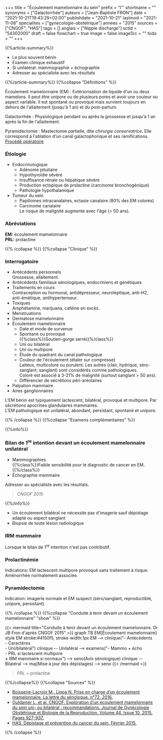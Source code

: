+++
title = "Écoulement mamelonnaire du sein"
prefix = "l'"
shortname = ""
synonyms = ["Galactorrhée"]
auteurs = ["Jean-Baptiste FRON"]
date = "2021-10-21T19:43:29+02:00"
publishdate = "2021-10-21"
lastmod = "2021-11-08"
specialites = ["gynecologie-obstetrique"]
annees = "2015"
sources = ["CNGOF", "HAS"]
tags = []
anglais = ["Nipple discharge"]
sctid = "54302000"
draft = false
flowchart = true
image = false
imageSrc = ""
todo = ""
+++

{{%article-summary%}}

- Le plus souvent bénin
- Examen clinique exhaustif
- Si unilatéral: mammographie + échographie
- Adresser au spécialiste avec les résultats

{{%/article-summary%}}
{{%collapse "Définitions" %}}

Écoulement mamelonnaire (EM)
: Extériorisation de liquide d'un ou deux mamelons. Il peut être unipore ou de plusieurs pores et avoir une couleur ou aspect variable. Il est spontané ou provoqué mais survient toujours en dehors de l'allaitement (jusqu'à 1 an) et du post-partum.

Galactorrhée
: Physiologique pendant ou après la grossesse et jusqu'à 1 an après la fin de l'allaitement.

Pyramidectomie
: Mastectomie partielle, dite *chirurgie conservatrice*. Elle correspond à l'ablation d'un canal galactophorique et ses ramifications. [Procédé opératoire](https://www.docteur-benchimol.com/pyramidectomie-du-sein.html)

### Étiologie

- Endocrinologique
  - Adénome pituitaire
  - Hypothyroïdie sévère
  - Insuffisance rénale ou hépatique sévère
  - Production ectopique de prolactine (carcinome bronchogénique)
  - Pathologie hypothalamique
- Tumeur du sein
  - Papillomes intracanalaires, ectasie canalaire (80% des EM colorés)
  - Carcinome canalaire  
  Le risque de malignité augmente avec l'âge (> 50 ans).

### Abréviations

**EM:** écoulement mamelonnaire  
**PRL:** prolactine

{{% /collapse %}}
{{%collapse "Clinique" %}}

### Interrogatoire

- Antécédents personnels  
Grossesse, allaitement.
- Antécédents familiaux sénologiques, endocriniens et génétiques
- Traitements en cours  
Contraception ou hormonal, antidépresseur, neuroleptique, anti-H2, anti-émétique, antihypertenseur.
- Toxiques  
Amphétamine, marijuana, caféine en excès.
- Menstruations
- Dermatose mamelonnaire
- Écoulement mamelonnaire
  - Date et mode de survenue
  - Spontané ou provoqué  
  {{%class%}}Soutien-gorge serré{{%/class%}}
  - Uni ou bilatéral
  - Uni ou multipore
  - Étude du quadrant du canal pathologique
  - Couleur de l'écoulement (étaler sur compresse)  
  Laiteux, multicolore ou purulent. Les autres (clair, hydrique, séro-sanglant, sanglant) sont considérés comme pathologiques.  
  Coloré est associé à 3-21% de malignité (surtout sanglant > 50 ans).
  - Différencier de sécrétions péri-aréolaires
- Palpation mammaire
- Aires ganglionnaires

L'EM bénin est typiquement lactescent, bilatéral, provoqué et multipore. Par sécrétions apocrines glandulaires mammaires.  
L'EM pathologique est unilatéral, abondant, persistant, spontané et unipore.

{{% /collapse %}}
{{%collapse "Examens complémentaires" %}}

{{%info%}}

### Bilan de 1<sup>re</sup> intention devant un écoulement mamelonnaire unilatéral

- Mammographies  
{{%class%}}Faible sensibilité pour le diagnostic de cancer en EM.{{%/class%}}
- Échographie mammaire

Adresser au spécialiste avec les résultats.

> *CNGOF 2015*

{{%/info%}}

- Un écoulement bilatéral ne nécessite pas d'imagerie sauf dépistage adapté ou aspect sanglant
- Biopsie de toute lésion radiologique

### IRM mammaire

Lorsque le bilan de 1<sup>re</sup> intention n'est pas contributif.

### Prolactinémie

Indications: EM lactescent multipore provoqué sans traitement à risque. Aménorrhée normalement associée.

### Pyramidectomie

Indication: imagerie normale et EM suspect (séro/sanglant, reproductible, unipore, persistant).

{{% /collapse %}}
{{%collapse "Conduite à tenir devant un écoulement mamelonnaire" "show" %}}

{{< mermaid title="Conduite à tenir devant un écoulement mamelonnaire. Dr JB Fron d'après CNGOF 2015" >}}
graph TB
  EM[Écoulement mamelonnaire]
  style EM stroke:#4150f5, stroke-width:1px
    EM --> clinique("- Antécédents<br>- Caractères<br>- Uni/bilatéral")
      clinique -- Unilatéral --> examens("- Mammo + écho<br>- PRL si lactescent multipore<br>&plusmn; IRM mammaire si normaux") --> seno(Avis sénologique)
      clinique -- Bilatéral --> maj(Mise à jour des dépistages) --> seno
{{< /mermaid >}}

> PRL = prolactine

{{%/collapse%}}
{{%collapse "Sources" %}}

- [Boisserie-Lacroix M., Lippa N. Prise en charge d’un écoulement mamelonnaire. La lettre du sénologue. n°72. 2016.](https://www.edimark.fr/Front/frontpost/getfiles/24304.pdf)
- [Ouldamer L. et al. CNGOF. Exploration d’un écoulement mamelonnaire du sein uni- ou bilatéral : recommandations. Journal de Gynécologie Obstétrique et Biologie de la Reproduction. Volume 44. Issue 10. 2015. Pages 927-937.](https://doi.org/10.1016/J.JGYN.2015.09.035)
- [HAS. Dépistage et prévention du cancer du sein. Février 2015.](https://www.has-sante.fr/jcms/c_2024559/fr/depistage-et-prevention-du-cancer-du-sein)

{{% /collapse %}}
